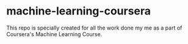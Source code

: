 ﻿machine-learning-coursera
=========================

This repo is specially created for all the work done my me as a part of Coursera's Machine Learning Course.
